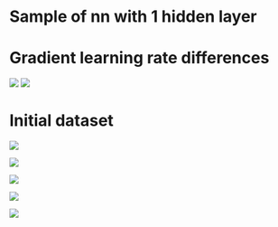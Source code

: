 # Sample of nn with 1 hidden layer

# Gradient learning rate differences
![](https://image.ibb.co/fqeCZ5/sgd_bad.gif) ![](https://image.ibb.co/gEkVMk/sgd.gif)


# Initial dataset
![](https://image.ibb.co/fsax1k/Screen_Shot_2017_08_28_at_11_54_35.png)

![](https://image.ibb.co/bNP1SQ/Screen_Shot_2017_08_28_at_11_55_45.png)

![](https://image.ibb.co/gmNzE5/Screen_Shot_2017_08_28_at_11_58_37.png)

![](https://image.ibb.co/gfCc1k/Screen_Shot_2017_08_28_at_12_11_14.png)

![](https://image.ibb.co/mVV87Q/Screen_Shot_2017_08_28_at_12_11_58.png)
